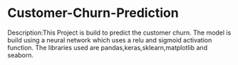 # Customer-Churn-Prediction
Description:This Project is build to predict the customer churn.
The model is build using a neural network which uses a relu and sigmoid activation function.
The libraries used are pandas,keras,sklearn,matplotlib and seaborn.
